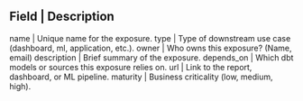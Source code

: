 Field	        | Description
----------------------------------------------------------------------------------
name	        | Unique name for the exposure.
type	        | Type of downstream use case (dashboard, ml, application, etc.).
owner	        | Who owns this exposure? (Name, email)
description	  | Brief summary of the exposure.
depends_on	  | Which dbt models or sources this exposure relies on.
url	          | Link to the report, dashboard, or ML pipeline.
maturity	    | Business criticality (low, medium, high).
